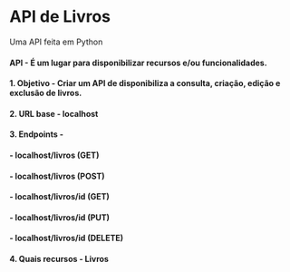 # API de Livros

Uma API feita em Python

#### API - É um lugar para disponibilizar recursos e/ou funcionalidades.
#### 1. Objetivo - Criar um API de disponibiliza a consulta, criação, edição e exclusão de livros.
#### 2. URL base - localhost
#### 3. Endpoints - 
####   - localhost/livros (GET)
####   - localhost/livros (POST)
####   - localhost/livros/id (GET)
####   - localhost/livros/id (PUT)
####   - localhost/livros/id (DELETE)
#### 4. Quais recursos - Livros